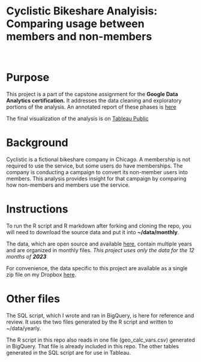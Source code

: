 Cyclistic Bikeshare Analyisis:<br>Comparing usage between members and non-members
===
<br>

# Purpose

This project is a part of the capstone assignment for the **Google Data Analytics certification.**  It addresses the data cleaning and exploratory portions of the analysis.  An annotated report of these phases is [here](briancox-c/github.io.cyclistic)

The final visualization of the analysis is on [Tableau Public](https://public.tableau.com/views/CyclisticStory_17111282404990/Cyclistic?:language=en-US&:sid=&:display_count=n&:origin=viz_share_link)

# Background

Cyclistic is a fictional bikeshare company in Chicago.  A membership is not required to use the service, but some users do have memberships.  The company is conducting a campaign to convert its non-member users into members.  This analysis provides insight for that campaign by comparing how non-members and members use the service.

# Instructions

To run the R script and R markdown after forking and cloning the repo, you will need to download the source data and put it into **~/data/monthly**.

The data, which are open source and available [here](https://divvy-tripdata.s3.amazonaws.com/index.html), contain multiple years and are organized in monthly files.  *This project uses only the data for the 12 months of **2023***

For convenience, the data specific to this project are available as a single zip file on my Dropbox [here](https://www.dropbox.com/scl/fi/lkjpfymd0jfbx1a6ovl8n/monthly_data.zip?rlkey=lprave7iebdst4wvvetz43qa2&dl=0).

# Other files

The SQL script, which I wrote and ran in BigQuery, is here for reference and review.  It uses the two files generated by the R script and written to ~/data/yearly.

The R script in this repo also reads in one file (geo_calc_vars.csv) generated in BigQuery.  That file is already included in this repo.  The other tables generated in the SQL script are for use in Tableau.
